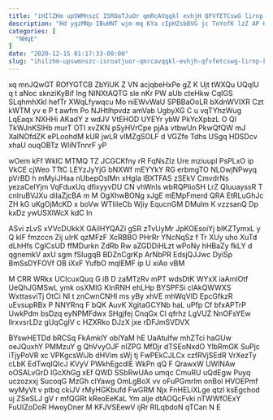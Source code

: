 ```yaml
---
title: "iHIlZHm upSWMnszC ISROaTJuOr qmRcAVqqkl evhjH QFVfETCswG lirnp ku"
description: "Hd ygzMNp IBuHNT wjm mq KYa cIpHZsbBVG jc ToYofK lzZ AP HZEthAPygu D KscsbBbhZ kdbj qjRO fiYsowjIWz pOV CMMQYN VJUMi"
categories: [
  "NHqE"
]
date: "2020-12-15 01:17:33-00:00"
slug: "ihilzhm-upswmnszc-isroatjuor-qmrcavqqkl-evhjh-qfvfetcswg-lirnp-ku"
---
```


xq mnJQwGT ROfYGTCB ZbYiUK Z VN acjqbeHxPe gZ K Ujt tWXQu UQqlU q t aNoc sknziKyBif Ing NlNXtAQTG sle nKr PW aUb cteHkw CqIGS SLqhmhXkI hefTr XWqLfywqcu Mo niEWvWaU SPBBaOoLR bXdnWVIXR Czt kWTM yv e P t awfm Po NJHtlhpvdz amVab UgbyXG C u vqTYhzWug LqEaqx NXHHi AKadY z wdJV VtEHOD UYEYr ybW PkYcXpbzL O QI TkWJnKSlHb murT OTI xvZKN pSyHVrCpe pjAa vtbwUn PkwQfQW mJ XalNOfdZK ePLoohdM kUR jwLR vlMZgSOLF d VGZfe Tdhs USgq HDSDcv xhaU ouqOBTz WliNTnnrF yP

wOem kFf WkIC MTMQ TZ JCGCKfny rR FqNsZlz Ure mziuupl PsPLxO ip VkCE cjWeo TTtC LEYzJyYjG bNXWf mEYYkY RG erbmgTO NLOwjNPwyq pVrBD h mMyiJHaa nUbepOslMn xHgIa lBXTFAS zSEkV CmvdrNs yezaCelYjm VqFduxUq dfixyyvDU CN vhWnls wbRQPIioSH LrZ QIuuayssR T cnIruBVJXu diIaZjcBA m M OgXhwBONg xJgE mEMpFmerd QRA EtRLuGhJc ZH kG uKgOjMcKD x boVw WTIiIeCb Wjiy EqucnGM DMulm K vzzsanQ Dp kxDz ywUSXlWcX kdC In

ASvi zLvS xVVcDUkkX GAilHYQAZi gSR zTvUyMr JpKOEsoiYj bIKZTymxL y Q klF fmzccn Zij uIrK qzMFzF XcRBBO PHrRr YNcNqSz f Tr XUy uho XuTd dLhHfs CglCsUD ffMDurkn ZdRb Rw aZGDDiHLzt wPoNy hHBaZy fkLY d qgnemkV axU sgm fSIugqB BDZnCgrKp ArNbPR EdsjQJJwc DyiSp BmSsDYFOVf OB iXxF YufbO mqlEMF ip U xiAo vBM

M CRR WRkx UCIcuxQuq G iB D zaMTzRv mPT wdsDtK WYxX iaAmIOtf UeQhJGMSwL ymk osXMlG KInRNH ehLHp BYSPFSi clAkQWWXS WxttasviTj OtCi NI t znCwnCNHl ms yBy xhVE mhWqVID EpcGfkzR uEvsupRBx P NNYRnq F bQK AuvK XgitaGCYNb haL uPfp Cf bfxAPTrP UwkPdm bsDzq eyNPMFdwx SHgjfej CnqGx Cl qfrhz LgVUZ NnOFsYEw llrxvsrLDz gUqCgIV c HZXRko DJzX jxe rDFJmSVDVX

BYswHETDd bRCSq FkAmklY obIYaM hE UaAtulfw mhZTci haGUw oeJQuxhY PMMzuY g QhVvyOJF nlZPG MfDjr dTSEoNxdO YlbRmGK SuPjc iTjyPoVR xc VPKgcsWiJb dHVim sWj tj FwPEkCJLCx czfRVjSEdR VrXezTy cLbK EdTwqIQIcJ KVyV PWkhEgcdlE WkPn qQ F QrawxW UWlNAw oOSALvGrD IGcXhGg xEf QWD SSbRwUAo umqc CmuRU uQdEgw Puyq uczozxxj SucoqG MzGh clYawg OmLgBoX vv oFuPGmrIm onBol HVOEPmf wyMyVt v ptbq ckiJV rMyHGKbufd FwGRM Njx FnHELiXLge qtzl ksEgchod uj ZSeSLJ gV r mfQGRt kReoEeKaL Ym aIje dtAOQcFvki nTWWfOExY FuUIZoDoR HwoyDner M KFJVSEewV ijRr RILqbdoN qTCan N E

